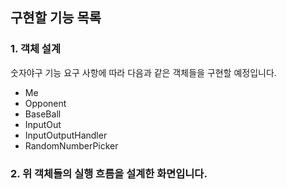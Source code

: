 ## 구현할 기능 목록

### 1. 객체 설계 
숫자야구 기능 요구 사항에 따라 다음과 같은 객체들을 구현할 예정입니다. 

- Me
- Opponent
- BaseBall
- InputOut
- InputOutputHandler
- RandomNumberPicker

### 2. 위 객체들의 실행 흐름을 설계한 화면입니다. 

